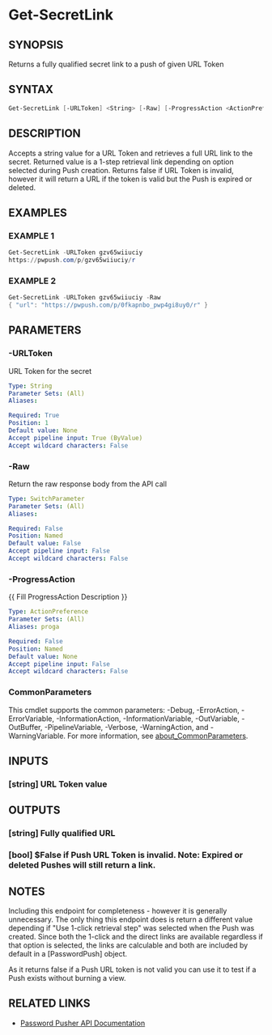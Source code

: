 # Get-SecretLink

## SYNOPSIS

Returns a fully qualified secret link to a push of given URL Token

## SYNTAX

```powershell
Get-SecretLink [-URLToken] <String> [-Raw] [-ProgressAction <ActionPreference>] [<CommonParameters>]
```

## DESCRIPTION

Accepts a string value for a URL Token and retrieves a full URL link to the secret.
Returned value is a 1-step retrieval link depending on option selected during Push creation.
Returns false if URL Token is invalid, however it will return a URL if the token is valid
but the Push is expired or deleted.

## EXAMPLES

### EXAMPLE 1

```powershell
Get-SecretLink -URLToken gzv65wiiuciy
https://pwpush.com/p/gzv65wiiuciy/r
```

### EXAMPLE 2

```powershell
Get-SecretLink -URLToken gzv65wiiuciy -Raw
{ "url": "https://pwpush.com/p/0fkapnbo_pwp4gi8uy0/r" }
```

## PARAMETERS

### -URLToken

URL Token for the secret

```yaml
Type: String
Parameter Sets: (All)
Aliases:

Required: True
Position: 1
Default value: None
Accept pipeline input: True (ByValue)
Accept wildcard characters: False
```

### -Raw

Return the raw response body from the API call

```yaml
Type: SwitchParameter
Parameter Sets: (All)
Aliases:

Required: False
Position: Named
Default value: False
Accept pipeline input: False
Accept wildcard characters: False
```

### -ProgressAction

{{ Fill ProgressAction Description }}

```yaml
Type: ActionPreference
Parameter Sets: (All)
Aliases: proga

Required: False
Position: Named
Default value: None
Accept pipeline input: False
Accept wildcard characters: False
```

### CommonParameters

This cmdlet supports the common parameters: -Debug, -ErrorAction, -ErrorVariable, -InformationAction, -InformationVariable, -OutVariable, -OutBuffer, -PipelineVariable, -Verbose, -WarningAction, and -WarningVariable. For more information, see [about_CommonParameters](http://go.microsoft.com/fwlink/?LinkID=113216).

## INPUTS

### [string] URL Token value

## OUTPUTS

### [string] Fully qualified URL

### [bool] $False if Push URL Token is invalid. Note: Expired or deleted Pushes will still return a link.

## NOTES

Including this endpoint for completeness - however it is generally unnecessary.
The only thing this endpoint does is return a different value depending if "Use 1-click retrieval step"
was selected when the Push was created. 
Since both the 1-click and the direct links are available
regardless if that option is selected, the links are calculable and both are included by default in a
\[PasswordPush\] object.

As it returns false if a Push URL token is not valid you can use it to test if a Push exists without
burning a view.

## RELATED LINKS

- [Password Pusher API Documentation](https://pwpush.com/api/1.0/passwords/preview.en.html)
